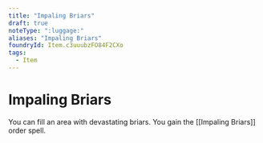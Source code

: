 ```yaml
---
title: "Impaling Briars"
draft: true
noteType: ":luggage:"
aliases: "Impaling Briars"
foundryId: Item.c3uuubzFO84F2CXo
tags:
  - Item
---
```


# Impaling Briars

You can fill an area with devastating briars. You gain the [[Impaling Briars]] order spell.
